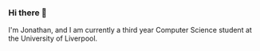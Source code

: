 ### Hi there 👋

I'm Jonathan, and I am currently a third year Computer Science student at the University of Liverpool.
